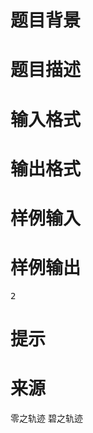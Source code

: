 

# 题目背景



# 题目描述



# 输入格式



# 输出格式



# 样例输入



# 样例输出


<pre>2</pre>

# 提示



# 来源


<p>
零之轨迹 碧之轨迹
</p>
